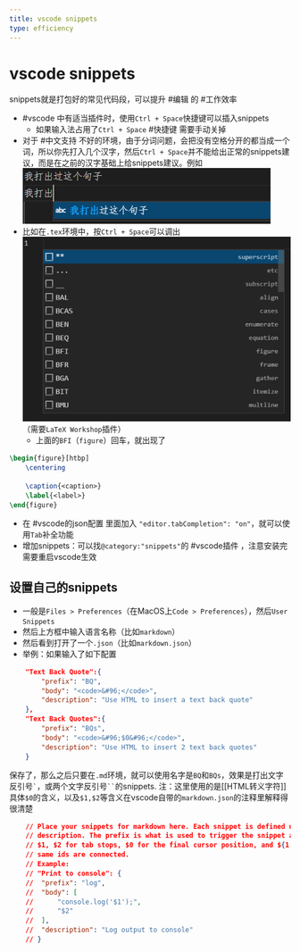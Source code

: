 ```yaml
---
title: vscode snippets
type: efficiency
---
```


# vscode snippets
snippets就是打包好的常见代码段，可以提升 #编辑 的 #工作效率
- #vscode 中有适当插件时，使用`Ctrl + Space`快捷键可以插入snippets
  - 如果输入法占用了`Ctrl + Space` #快捷键 需要手动关掉
- 对于 #中文支持 不好的环境，由于分词问题，会把没有空格分开的都当成一个词，所以你先打入几个汉字，然后`Ctrl + Space`并不能给出正常的snippets建议，而是在之前的汉字基础上给snippets建议。例如
![](snippets/chinese-issue.png)
- 比如在`.tex`环境中，按`Ctrl + Space`可以调出
![](snippets/tex-snippets.png)
（需要`LaTeX Workshop`插件）
  - 上面的`BFI`（`figure`）回车，就出现了
```latex
\begin{figure}[htbp]
    \centering
    
    \caption{<caption>}
    \label{<label>}
\end{figure}
```

- 在 #vscode的json配置 里面加入 `"editor.tabCompletion": "on"`，就可以使用`Tab`补全功能
- 增加snippets：可以找`@category:"snippets"`的 #vscode插件 ，注意安装完需要重启vscode生效
## 设置自己的snippets
- 一般是`Files > Preferences`（在MacOS上`Code > Preferences`），然后`User Snippets`
- 然后上方框中输入语言名称（比如`markdown`）
- 然后看到打开了一个`.json`（比如`markdown.json`）
- 举例：如果输入了如下配置
```json
	"Text Back Quote":{
		"prefix": "BQ",
		"body": "<code>&#96;</code>",
		"description": "Use HTML to insert a text back quote"
	},
	"Text Back Quotes":{
		"prefix": "BQs",
		"body": "<code>&#96;$0&#96;</code>",
		"description": "Use HTML to insert 2 text back quotes"
	}
```
保存了，那么之后只要在`.md`环境，就可以使用名字是`BQ`和`BQs`，效果是打出文字反引号<code>&#96;</code>，或两个文字反引号<code>&#96;&#96;</code>的snippets.
注：这里使用的是[[HTML转义字符]]
具体`$0`的含义，以及`$1,$2`等含义在vscode自带的`markdown.json`的注释里解释得很清楚
```json
	// Place your snippets for markdown here. Each snippet is defined under a snippet name and has a prefix, body and 
	// description. The prefix is what is used to trigger the snippet and the body will be expanded and inserted. Possible variables are:
	// $1, $2 for tab stops, $0 for the final cursor position, and ${1:label}, ${2:another} for placeholders. Placeholders with the 
	// same ids are connected.
	// Example:
	// "Print to console": {
	// 	"prefix": "log",
	// 	"body": [
	// 		"console.log('$1');",
	// 		"$2"
	// 	],
	// 	"description": "Log output to console"
	// }
```
